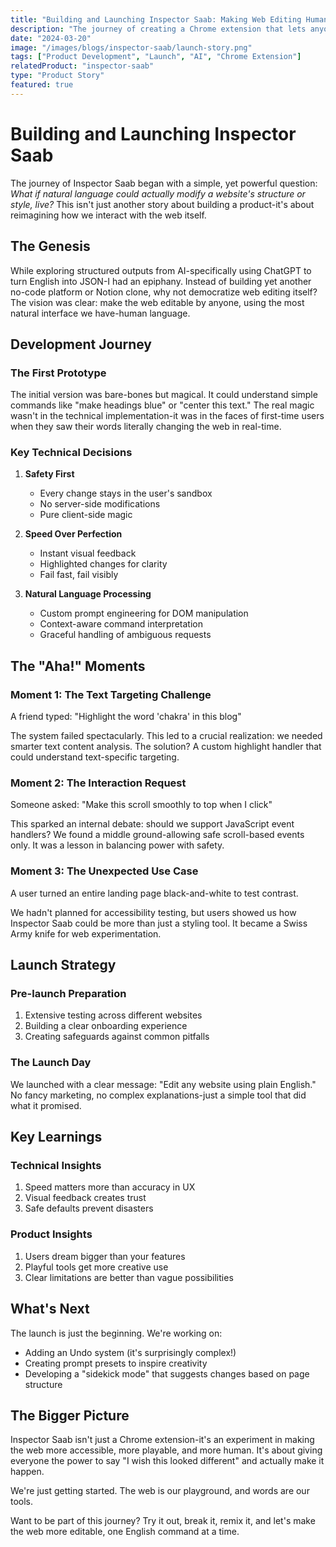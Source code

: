```yaml
---
title: "Building and Launching Inspector Saab: Making Web Editing Human"
description: "The journey of creating a Chrome extension that lets anyone edit any website using plain English-no code required."
date: "2024-03-20"
image: "/images/blogs/inspector-saab/launch-story.png"
tags: ["Product Development", "Launch", "AI", "Chrome Extension"]
relatedProduct: "inspector-saab"
type: "Product Story"
featured: true
---
```


# Building and Launching Inspector Saab

The journey of Inspector Saab began with a simple, yet powerful question: *What if natural language could actually modify a website's structure or style, live?* This isn't just another story about building a product-it's about reimagining how we interact with the web itself.

## The Genesis

While exploring structured outputs from AI-specifically using ChatGPT to turn English into JSON-I had an epiphany. Instead of building yet another no-code platform or Notion clone, why not democratize web editing itself? The vision was clear: make the web editable by anyone, using the most natural interface we have-human language.

## Development Journey

### The First Prototype

The initial version was bare-bones but magical. It could understand simple commands like "make headings blue" or "center this text." The real magic wasn't in the technical implementation-it was in the faces of first-time users when they saw their words literally changing the web in real-time.

### Key Technical Decisions

1. **Safety First**
   - Every change stays in the user's sandbox
   - No server-side modifications
   - Pure client-side magic

2. **Speed Over Perfection**
   - Instant visual feedback
   - Highlighted changes for clarity
   - Fail fast, fail visibly

3. **Natural Language Processing**
   - Custom prompt engineering for DOM manipulation
   - Context-aware command interpretation
   - Graceful handling of ambiguous requests

## The "Aha!" Moments

### Moment 1: The Text Targeting Challenge
A friend typed: "Highlight the word 'chakra' in this blog"

The system failed spectacularly. This led to a crucial realization: we needed smarter text content analysis. The solution? A custom highlight handler that could understand text-specific targeting.

### Moment 2: The Interaction Request
Someone asked: "Make this scroll smoothly to top when I click"

This sparked an internal debate: should we support JavaScript event handlers? We found a middle ground-allowing safe scroll-based events only. It was a lesson in balancing power with safety.

### Moment 3: The Unexpected Use Case
A user turned an entire landing page black-and-white to test contrast.

We hadn't planned for accessibility testing, but users showed us how Inspector Saab could be more than just a styling tool. It became a Swiss Army knife for web experimentation.

## Launch Strategy

### Pre-launch Preparation
1. Extensive testing across different websites
2. Building a clear onboarding experience
3. Creating safeguards against common pitfalls

### The Launch Day
We launched with a clear message: "Edit any website using plain English." No fancy marketing, no complex explanations-just a simple tool that did what it promised.

## Key Learnings

### Technical Insights
1. Speed matters more than accuracy in UX
2. Visual feedback creates trust
3. Safe defaults prevent disasters

### Product Insights
1. Users dream bigger than your features
2. Playful tools get more creative use
3. Clear limitations are better than vague possibilities

## What's Next

The launch is just the beginning. We're working on:
- Adding an Undo system (it's surprisingly complex!)
- Creating prompt presets to inspire creativity
- Developing a "sidekick mode" that suggests changes based on page structure

## The Bigger Picture

Inspector Saab isn't just a Chrome extension-it's an experiment in making the web more accessible, more playable, and more human. It's about giving everyone the power to say "I wish this looked different" and actually make it happen.

We're just getting started. The web is our playground, and words are our tools.

Want to be part of this journey? Try it out, break it, remix it, and let's make the web more editable, one English command at a time. 